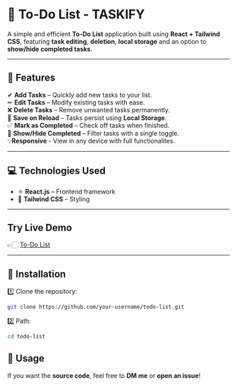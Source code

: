 # 📝 To-Do List - TASKIFY

A simple and efficient **To-Do List** application built using **React + Tailwind CSS**, featuring **task editing**, **deletion**, **local storage** and an option to **show/hide completed tasks**.

---

## 🌟 Features

✔ **Add Tasks** – Quickly add new tasks to your list.  
✏ **Edit Tasks** – Modify existing tasks with ease.  
❌ **Delete Tasks** – Remove unwanted tasks permanently.  
🔄 **Save on Reload** – Tasks persist using **Local Storage**.  
✅ **Mark as Completed** – Check off tasks when finished.  
👀 **Show/Hide Completed** – Filter tasks with a single toggle.  
💡**Responsive** - View in any device with full functionalites.

---

## 💻 Technologies Used

- ⚛ **React.js** – Frontend framework  
- 🎨 **Tailwind CSS** – Styling
  
---

## Try Live Demo

👉🏻 [To-Do List](https://todo-omghare.vercel.app/)

---

## 🔧 Installation

1️⃣ Clone the repository:
```sh
git clone https://github.com/your-username/todo-list.git
```

2️⃣ Path: 
``` sh
cd todo-list
 ```

## 🚀 Usage
If you want the **source code**, feel free to **DM me** or **open an issue**!  
